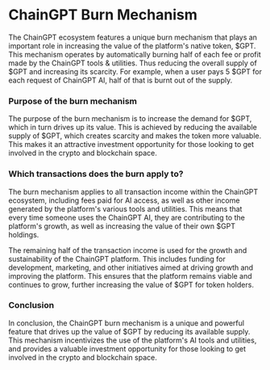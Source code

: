 # ChainGPT Burn Mechanism

The ChainGPT ecosystem features a unique burn mechanism that plays an important role in increasing the value of the platform's native token, $GPT. This mechanism operates by automatically burning half of each fee or profit made by the ChainGPT tools & utilities. Thus reducing the overall supply of $GPT and increasing its scarcity. For example, when a user pays 5 $GPT for each request of ChainGPT AI, half of that is burnt out of the supply.&#x20;



### Purpose of the burn mechanism

The purpose of the burn mechanism is to increase the demand for $GPT, which in turn drives up its value. This is achieved by reducing the available supply of $GPT, which creates scarcity and makes the token more valuable. This makes it an attractive investment opportunity for those looking to get involved in the crypto and blockchain space.



### Which transactions does the burn apply to?

The burn mechanism applies to all transaction income within the ChainGPT ecosystem, including fees paid for AI access, as well as other income generated by the platform's various tools and utilities. This means that every time someone uses the ChainGPT AI, they are contributing to the platform's growth, as well as increasing the value of their own $GPT holdings.

The remaining half of the transaction income is used for the growth and sustainability of the ChainGPT platform. This includes funding for development, marketing, and other initiatives aimed at driving growth and improving the platform. This ensures that the platform remains viable and continues to grow, further increasing the value of $GPT for token holders.



### Conclusion

In conclusion, the ChainGPT burn mechanism is a unique and powerful feature that drives up the value of $GPT by reducing its available supply. This mechanism incentivizes the use of the platform's AI tools and utilities, and provides a valuable investment opportunity for those looking to get involved in the crypto and blockchain space.
